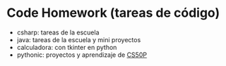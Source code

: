 # Code Homework (tareas de código)
- csharp: tareas de la escuela
- java: tareas de la escuela y mini proyectos
- calculadora: con tkinter en python 
- pythonic: proyectos y aprendizaje de [CS50P](https://youtube.com/playlist?list=PLhQjrBD2T3817j24-GogXmWqO5Q5vYy0V&si=6LhFS9GU2p6qklvU)






